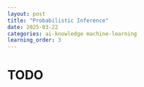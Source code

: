 ```yaml
---
layout: post
title: "Probabilistic Inference"
date: 2025-03-22
categories: ai-knowledge machine-learning
learning_order: 3
---
```


# TODO